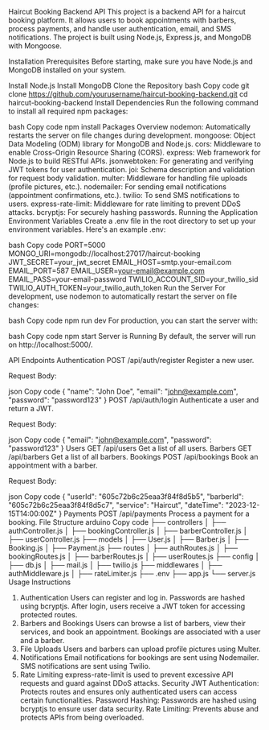 Haircut Booking Backend API
This project is a backend API for a haircut booking platform. It allows users to book appointments with barbers, process payments, and handle user authentication, email, and SMS notifications. The project is built using Node.js, Express.js, and MongoDB with Mongoose.

Installation
Prerequisites
Before starting, make sure you have Node.js and MongoDB installed on your system.

Install Node.js
Install MongoDB
Clone the Repository
bash
Copy code
git clone https://github.com/yourusername/haircut-booking-backend.git
cd haircut-booking-backend
Install Dependencies
Run the following command to install all required npm packages:

bash
Copy code
npm install
Packages Overview
nodemon: Automatically restarts the server on file changes during development.
mongoose: Object Data Modeling (ODM) library for MongoDB and Node.js.
cors: Middleware to enable Cross-Origin Resource Sharing (CORS).
express: Web framework for Node.js to build RESTful APIs.
jsonwebtoken: For generating and verifying JWT tokens for user authentication.
joi: Schema description and validation for request body validation.
multer: Middleware for handling file uploads (profile pictures, etc.).
nodemailer: For sending email notifications (appointment confirmations, etc.).
twilio: To send SMS notifications to users.
express-rate-limit: Middleware for rate limiting to prevent DDoS attacks.
bcryptjs: For securely hashing passwords.
Running the Application
Environment Variables
Create a .env file in the root directory to set up your environment variables. Here's an example .env:

bash
Copy code
PORT=5000
MONGO_URI=mongodb://localhost:27017/haircut-booking
JWT_SECRET=your_jwt_secret
EMAIL_HOST=smtp.your-email.com
EMAIL_PORT=587
EMAIL_USER=your-email@example.com
EMAIL_PASS=your-email-password
TWILIO_ACCOUNT_SID=your_twilio_sid
TWILIO_AUTH_TOKEN=your_twilio_auth_token
Run the Server
For development, use nodemon to automatically restart the server on file changes:

bash
Copy code
npm run dev
For production, you can start the server with:

bash
Copy code
npm start
Server is Running
By default, the server will run on http://localhost:5000/.

API Endpoints
Authentication
POST /api/auth/register
Register a new user.

Request Body:

json
Copy code
{
  "name": "John Doe",
  "email": "john@example.com",
  "password": "password123"
}
POST /api/auth/login
Authenticate a user and return a JWT.

Request Body:

json
Copy code
{
  "email": "john@example.com",
  "password": "password123"
}
Users
GET /api/users
Get a list of all users.
Barbers
GET /api/barbers
Get a list of all barbers.
Bookings
POST /api/bookings
Book an appointment with a barber.

Request Body:

json
Copy code
{
  "userId": "605c72b6c25eaa3f84f8d5b5",
  "barberId": "605c72b6c25eaa3f84f8d5c7",
  "service": "Haircut",
  "dateTime": "2023-12-15T14:00:00Z"
}
Payments
POST /api/payments
Process a payment for a booking.
File Structure
arduino
Copy code
├── controllers
│   ├── authController.js
│   ├── bookingController.js
│   ├── barberController.js
│   ├── userController.js
├── models
│   ├── User.js
│   ├── Barber.js
│   ├── Booking.js
│   ├── Payment.js
├── routes
│   ├── authRoutes.js
│   ├── bookingRoutes.js
│   ├── barberRoutes.js
│   ├── userRoutes.js
├── config
│   ├── db.js
│   ├── mail.js
│   ├── twilio.js
├── middlewares
│   ├── authMiddleware.js
│   ├── rateLimiter.js
├── .env
├── app.js
└── server.js
Usage Instructions
1. Authentication
Users can register and log in.
Passwords are hashed using bcryptjs.
After login, users receive a JWT token for accessing protected routes.
2. Barbers and Bookings
Users can browse a list of barbers, view their services, and book an appointment.
Bookings are associated with a user and a barber.
3. File Uploads
Users and barbers can upload profile pictures using Multer.
4. Notifications
Email notifications for bookings are sent using Nodemailer.
SMS notifications are sent using Twilio.
5. Rate Limiting
express-rate-limit is used to prevent excessive API requests and guard against DDoS attacks.
Security
JWT Authentication: Protects routes and ensures only authenticated users can access certain functionalities.
Password Hashing: Passwords are hashed using bcryptjs to ensure user data security.
Rate Limiting: Prevents abuse and protects APIs from being overloaded.
